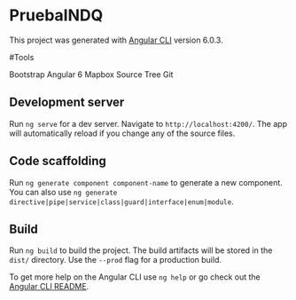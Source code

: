 # PruebaINDQ

This project was generated with [Angular CLI](https://github.com/angular/angular-cli) version 6.0.3.

#Tools

Bootstrap
Angular 6
Mapbox
Source Tree
Git

## Development server

Run `ng serve` for a dev server. Navigate to `http://localhost:4200/`. The app will automatically reload if you change any of the source files.

## Code scaffolding

Run `ng generate component component-name` to generate a new component. You can also use `ng generate directive|pipe|service|class|guard|interface|enum|module`.

## Build

Run `ng build` to build the project. The build artifacts will be stored in the `dist/` directory. Use the `--prod` flag for a production build.



To get more help on the Angular CLI use `ng help` or go check out the [Angular CLI README](https://github.com/angular/angular-cli/blob/master/README.md).
